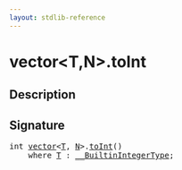 ```yaml
---
layout: stdlib-reference
---
```


# vector\<T,N\>\.toInt

## Description





## Signature 

<pre>
<span class="code_keyword">int</span> <a href="../index.html" class="code_type">vector</a>&lt;<a href="../index.html#typeparam-T" class="code_type">T</a>, <a href="../index.html#decl-N" class="code_var">N</a>&gt;.<a href=".html">toInt</a>()
    <span class='code_keyword'>where</span> <a href="../index.html#typeparam-T" class="code_type">T</a> : <a href="../../../interfaces/0_builtinintegertype-029g/index.html" class="code_type">__BuiltinIntegerType</a>;

</pre>

